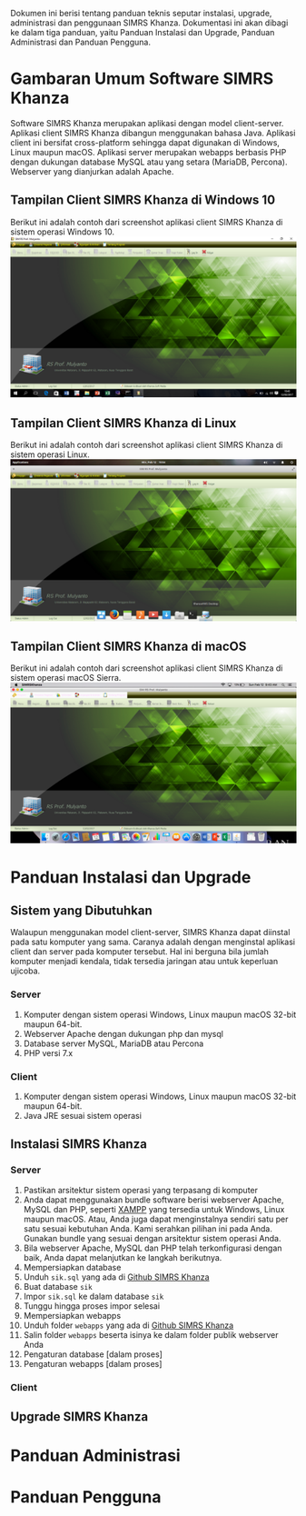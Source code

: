 Dokumen ini berisi tentang panduan teknis seputar instalasi, upgrade, administrasi dan penggunaan SIMRS Khanza.  Dokumentasi ini akan dibagi ke dalam tiga panduan, yaitu Panduan Instalasi dan Upgrade, Panduan Administrasi dan Panduan Pengguna.

# Gambaran Umum Software SIMRS Khanza
Software SIMRS Khanza merupakan aplikasi dengan model client-server. Aplikasi client SIMRS Khanza dibangun menggunakan bahasa Java.  Aplikasi client ini bersifat cross-platform sehingga dapat digunakan di Windows, Linux maupun macOS.  Aplikasi server merupakan webapps berbasis PHP dengan dukungan database MySQL atau yang setara (MariaDB, Percona). Webserver yang dianjurkan adalah Apache.
## Tampilan Client SIMRS Khanza di Windows 10
Berikut ini adalah contoh dari screenshot aplikasi client SIMRS Khanza di sistem operasi Windows 10.
![client on windows](images/main-windows.png)
## Tampilan Client SIMRS Khanza di Linux
Berikut ini adalah contoh dari screenshot aplikasi client SIMRS Khanza di sistem operasi Linux.
![client on linux](images/main-linux.png)
## Tampilan Client SIMRS Khanza di macOS
Berikut ini adalah contoh dari screenshot aplikasi client SIMRS Khanza di sistem operasi macOS Sierra.
![client on macos](images/main-macos.png)

# Panduan Instalasi dan Upgrade
## Sistem yang Dibutuhkan
Walaupun menggunakan model client-server, SIMRS Khanza dapat diinstal pada satu komputer yang sama.  Caranya adalah dengan menginstal aplikasi client dan server pada komputer tersebut.  Hal ini berguna bila jumlah komputer menjadi kendala, tidak tersedia jaringan atau untuk keperluan ujicoba.
### Server
1. Komputer dengan sistem operasi Windows, Linux maupun macOS 32-bit maupun 64-bit.
2. Webserver Apache dengan dukungan php dan mysql
3. Database server MySQL, MariaDB atau Percona
4. PHP versi 7.x

### Client
1. Komputer dengan sistem operasi Windows, Linux maupun macOS 32-bit maupun 64-bit.
2. Java JRE sesuai sistem operasi

## Instalasi SIMRS Khanza

### Server
1. Pastikan arsitektur sistem operasi yang terpasang di komputer
2. Anda dapat menggunakan bundle software berisi webserver Apache, MySQL dan PHP, seperti [XAMPP](https://www.apachefriends.org/download.html) yang tersedia untuk Windows, Linux maupun macOS.  Atau, Anda juga dapat menginstalnya sendiri satu per satu sesuai kebutuhan Anda.  Kami serahkan pilihan ini pada Anda.  Gunakan bundle yang sesuai dengan arsitektur sistem operasi Anda.
3. Bila webserver Apache, MySQL dan PHP telah terkonfigurasi dengan baik, Anda dapat melanjutkan ke langkah berikutnya.
4. Mempersiapkan database
  1. Unduh `sik.sql` yang ada di [Github SIMRS Khanza](https://github.com/mas-elkhanza/SIMRS-Khanza)
  2. Buat database `sik`
  3. Impor `sik.sql` ke dalam database `sik`
  4. Tunggu hingga proses impor selesai
5. Mempersiapkan webapps
  1. Unduh folder `webapps` yang ada di [Github SIMRS Khanza](https://github.com/mas-elkhanza/SIMRS-Khanza)
  2. Salin folder `webapps` beserta isinya ke dalam folder publik webserver Anda
6.  Pengaturan database
  [dalam proses]
7.  Pengaturan webapps
  [dalam proses]

### Client

## Upgrade SIMRS Khanza

# Panduan Administrasi
# Panduan Pengguna